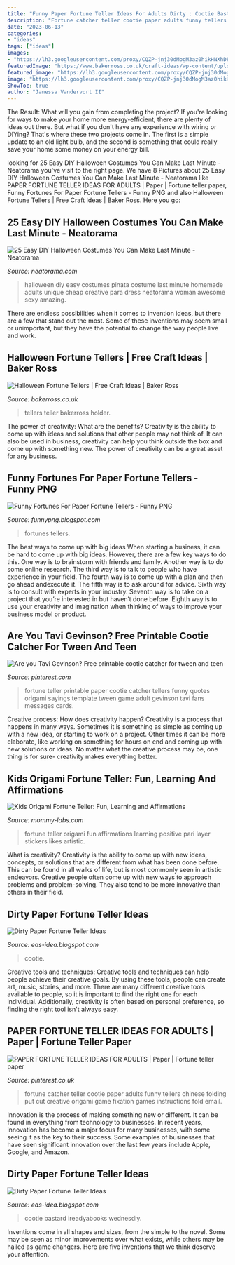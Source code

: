 ```yaml
---
title: "Funny Paper Fortune Teller Ideas For Adults Dirty : Cootie Bastard Ireadyabooks Wednesdiy"
description: "Fortune catcher teller cootie paper adults funny tellers chinese folding put cut creative origami game fixation games instructions fold email"
date: "2023-06-13"
categories:
- "ideas"
tags: ["ideas"]
images:
- "https://lh3.googleusercontent.com/proxy/CQZP-jnj30dMogM3az0hikHNXhDFuuNhgRBeC2dNdcn5BQXybRzleU09GGxzi2MYoYuW2iOi6kLp-Dm4WI4-LcB3thxrcrMxJCTAGMPyRRGZas66sXxXEcAw2o2gqthJ=w1200-h630-p-k-no-nu"
featuredImage: "https://www.bakerross.co.uk/craft-ideas/wp-content/uploads/2020/08/K631-Halloween-Fortune-Tellers-main.jpg"
featured_image: "https://lh3.googleusercontent.com/proxy/CQZP-jnj30dMogM3az0hikHNXhDFuuNhgRBeC2dNdcn5BQXybRzleU09GGxzi2MYoYuW2iOi6kLp-Dm4WI4-LcB3thxrcrMxJCTAGMPyRRGZas66sXxXEcAw2o2gqthJ=w1200-h630-p-k-no-nu"
image: "https://lh3.googleusercontent.com/proxy/CQZP-jnj30dMogM3az0hikHNXhDFuuNhgRBeC2dNdcn5BQXybRzleU09GGxzi2MYoYuW2iOi6kLp-Dm4WI4-LcB3thxrcrMxJCTAGMPyRRGZas66sXxXEcAw2o2gqthJ=w1200-h630-p-k-no-nu"
ShowToc: true
author: "Janessa Vandervort II"
---
```



The Result: What will you gain from completing the project?
If you're looking for ways to make your home more energy-efficient, there are plenty of ideas out there. But what if you don't have any experience with wiring or DIYing? That's where these two projects come in. The first is a simple update to an old light bulb, and the second is something that could really save your home some money on your energy bill.

	

		
looking for 25 Easy DIY Halloween Costumes You Can Make Last Minute - Neatorama you've visit to the right page. We have 8 Pictures about 25 Easy DIY Halloween Costumes You Can Make Last Minute - Neatorama like PAPER FORTUNE TELLER IDEAS FOR ADULTS | Paper | Fortune teller paper, Funny Fortunes For Paper Fortune Tellers - Funny PNG and also Halloween Fortune Tellers | Free Craft Ideas | Baker Ross. Here you go:
		
    
## 25 Easy DIY Halloween Costumes You Can Make Last Minute - Neatorama

<img loading=lazy src="http://uploads.neatorama.com/images/posts/887/76/76887/1414046123-4.jpg" onerror="this.onerror=null;this.src='https://tse4.mm.bing.net/th?id=OIP.cwaWbkSDpRpn5soc2hG9fQHaLc&amp;pid=15.1';" alt="25 Easy DIY Halloween Costumes You Can Make Last Minute - Neatorama">

_Source: neatorama.com_

>halloween diy easy costumes pinata costume last minute homemade adults unique cheap creative para dress neatorama woman awesome sexy amazing. 

	

There are endless possibilities when it comes to invention ideas, but there are a few that stand out the most. Some of these inventions may seem small or unimportant, but they have the potential to change the way people live and work.

    
## Halloween Fortune Tellers | Free Craft Ideas | Baker Ross

<img loading=lazy src="https://www.bakerross.co.uk/craft-ideas/wp-content/uploads/2020/08/K631-Halloween-Fortune-Tellers-main.jpg" onerror="this.onerror=null;this.src='https://tse2.mm.bing.net/th?id=OIP.qALBkTAatWIsHECSfZfL1gHaHa&amp;pid=15.1';" alt="Halloween Fortune Tellers | Free Craft Ideas | Baker Ross">

_Source: bakerross.co.uk_

>tellers teller bakerross holder. 

	

The power of creativity: What are the benefits?
Creativity is the ability to come up with ideas and solutions that other people may not think of. It can also be used in business, creativity can help you think outside the box and come up with something new. The power of creativity can be a great asset for any business.

    
## Funny Fortunes For Paper Fortune Tellers - Funny PNG

<img loading=lazy src="https://lh3.googleusercontent.com/proxy/CQZP-jnj30dMogM3az0hikHNXhDFuuNhgRBeC2dNdcn5BQXybRzleU09GGxzi2MYoYuW2iOi6kLp-Dm4WI4-LcB3thxrcrMxJCTAGMPyRRGZas66sXxXEcAw2o2gqthJ=w1200-h630-p-k-no-nu" onerror="this.onerror=null;this.src='https://tse1.mm.bing.net/th?id=OIP.ZlAXj7-HDlNwdHW_2wYFCwHaGC&amp;pid=15.1';" alt="Funny Fortunes For Paper Fortune Tellers - Funny PNG">

_Source: funnypng.blogspot.com_

>fortunes tellers. 

	

The best ways to come up with big ideas
When starting a business, it can be hard to come up with big ideas. However, there are a few key ways to do this. One way is to brainstorm with friends and family. Another way is to do some online research. The third way is to talk to people who have experience in your field. The fourth way is to come up with a plan and then go ahead andexecute it. The fifth way is to ask around for advice. Sixth way is to consult with experts in your industry. Seventh way is to take on a project that you’re interested in but haven’t done before. Eighth way is to use your creativity and imagination when thinking of ways to improve your business model or product.

    
## Are You Tavi Gevinson? Free Printable Cootie Catcher For Tween And Teen

<img loading=lazy src="http://media-cache-ak0.pinimg.com/736x/78/db/64/78db64f4447cf3ea20559e9afb8fe6d2.jpg" onerror="this.onerror=null;this.src='https://tse4.mm.bing.net/th?id=OIP.T449tCGhkPtRTo7fFV23swHaJ_&amp;pid=15.1';" alt="Are you Tavi Gevinson? Free printable cootie catcher for tween and teen">

_Source: pinterest.com_

>fortune teller printable paper cootie catcher tellers funny quotes origami sayings template tween game adult gevinson tavi fans messages cards. 

	

Creative process: How does creativity happen?
Creativity is a process that happens in many ways. Sometimes it is something as simple as coming up with a new idea, or starting to work on a project. Other times it can be more elaborate, like working on something for hours on end and coming up with new solutions or ideas. No matter what the creative process may be, one thing is for sure- creativity makes everything better.

    
## Kids Origami Fortune Teller: Fun, Learning And Affirmations

<img loading=lazy src="https://www.mommy-labs.com/wp-content/uploads/2013/06/artistic-fortune-teller-origami.jpg" onerror="this.onerror=null;this.src='https://tse3.mm.bing.net/th?id=OIP.zvn-UkG8IdDQADc1pq2p1QHaF_&amp;pid=15.1';" alt="Kids Origami Fortune Teller: Fun, Learning and Affirmations">

_Source: mommy-labs.com_

>fortune teller origami fun affirmations learning positive pari layer stickers likes artistic. 

	

What is creativity?
Creativity is the ability to come up with new ideas, concepts, or solutions that are different from what has been done before. This can be found in all walks of life, but is most commonly seen in artistic endeavors. Creative people often come up with new ways to approach problems and problem-solving. They also tend to be more innovative than others in their field.

    
## Dirty Paper Fortune Teller Ideas

<img loading=lazy src="https://66.media.tumblr.com/c3031a8cbd43e6b367287014819caf7d/tumblr_n43p7xgzlz1r5974yo1_400.png" onerror="this.onerror=null;this.src='https://tse2.mm.bing.net/th?id=OIP.AOOlxeOL-42o6UFOlC468wAAAA&amp;pid=15.1';" alt="Dirty Paper Fortune Teller Ideas">

_Source: eas-idea.blogspot.com_

>cootie. 

	

Creative tools and techniques:
Creative tools and techniques can help people achieve their creative goals. By using these tools, people can create art, music, stories, and more. There are many different creative tools available to people, so it is important to find the right one for each individual. Additionally, creativity is often based on personal preference, so finding the right tool isn't always easy.

    
## PAPER FORTUNE TELLER IDEAS FOR ADULTS | Paper | Fortune Teller Paper

<img loading=lazy src="https://i.pinimg.com/736x/5d/35/fa/5d35fa5fb24b4e9f92be2e733ea767ae.jpg" onerror="this.onerror=null;this.src='https://tse4.mm.bing.net/th?id=OIP.1k7GzRs3SZu8gziDoLe71wHaHg&amp;pid=15.1';" alt="PAPER FORTUNE TELLER IDEAS FOR ADULTS | Paper | Fortune teller paper">

_Source: pinterest.co.uk_

>fortune catcher teller cootie paper adults funny tellers chinese folding put cut creative origami game fixation games instructions fold email. 

	

Innovation is the process of making something new or different. It can be found in everything from technology to businesses. In recent years, innovation has become a major focus for many businesses, with some seeing it as the key to their success. Some examples of businesses that have seen significant innovation over the last few years include Apple, Google, and Amazon.

    
## Dirty Paper Fortune Teller Ideas

<img loading=lazy src="https://66.media.tumblr.com/8a38b6f8b9418ba404f8aea6ffa49046/ce9c87db3f81f183-32/s540x810/2ca7c85972dd6b0dcd09c75cf57c14667f79a8a0.jpg" onerror="this.onerror=null;this.src='https://tse1.mm.bing.net/th?id=OIP.B3h_tfkT2nrAPtL6WJOl1AHaKs&amp;pid=15.1';" alt="Dirty Paper Fortune Teller Ideas">

_Source: eas-idea.blogspot.com_

>cootie bastard ireadyabooks wednesdiy. 

	

Inventions come in all shapes and sizes, from the simple to the novel. Some may be seen as minor improvements over what exists, while others may be hailed as game changers. Here are five inventions that we think deserve your attention.

